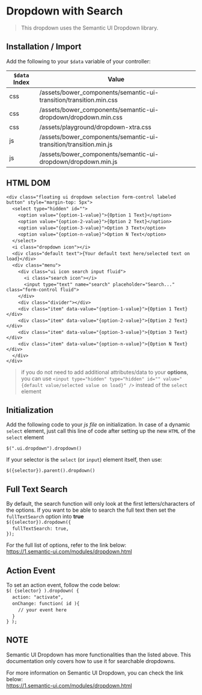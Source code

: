 # Dropdown with Search

> This dropdown uses the Semantic UI Dropdown library.

## Installation / Import
Add the following to your `$data` variable of your controller:

`$data` Index | Value
-----|-----
css | /assets/bower_components/semantic-ui-transition/transition.min.css
css | /assets/bower_components/semantic-ui-dropdown/dropdown.min.css
css | /assets/playground/dropdown-xtra.css
js | /assets/bower_components/semantic-ui-transition/transition.min.js
js | /assets/bower_components/semantic-ui-dropdown/dropdown.min.js

## HTML DOM
`<div class="floating ui dropdown selection form-control labeled button" style="margin-top: 5px">`<br />
&nbsp;&nbsp;&nbsp;&nbsp;`<select type="hidden" id="">`<br />
&nbsp;&nbsp;&nbsp;&nbsp;&nbsp;&nbsp;&nbsp;&nbsp;`<option value="{option-1-value}">{Option 1 Text}</option>`<br />
&nbsp;&nbsp;&nbsp;&nbsp;&nbsp;&nbsp;&nbsp;&nbsp;`<option value="{option-2-value}">{Option 2 Text}</option>`<br />
&nbsp;&nbsp;&nbsp;&nbsp;&nbsp;&nbsp;&nbsp;&nbsp;`<option value="{option-3-value}">Option 3 Text</option>`<br />
&nbsp;&nbsp;&nbsp;&nbsp;&nbsp;&nbsp;&nbsp;&nbsp;`<option value="{option-n-value}">Option N Text</option>`<br />
&nbsp;&nbsp;&nbsp;&nbsp;`</select>`<br />
&nbsp;&nbsp;&nbsp;&nbsp;`<i class="dropdown icon"></i>`<br />
&nbsp;&nbsp;&nbsp;&nbsp;`<div class="default text">{Your default text here/selected text on load}</div>`<br />
&nbsp;&nbsp;&nbsp;&nbsp;`<div class="menu">`<br />
&nbsp;&nbsp;&nbsp;&nbsp;&nbsp;&nbsp;&nbsp;&nbsp;`<div class="ui icon search input fluid">`<br />
&nbsp;&nbsp;&nbsp;&nbsp;&nbsp;&nbsp;&nbsp;&nbsp;&nbsp;&nbsp;&nbsp;&nbsp;`<i class="search icon"></i>`<br />
&nbsp;&nbsp;&nbsp;&nbsp;&nbsp;&nbsp;&nbsp;&nbsp;&nbsp;&nbsp;&nbsp;&nbsp;`<input type="text" name="search" placeholder="Search..." class="form-control fluid">`<br />
&nbsp;&nbsp;&nbsp;&nbsp;&nbsp;&nbsp;&nbsp;&nbsp;`</div>`<br />
&nbsp;&nbsp;&nbsp;&nbsp;&nbsp;&nbsp;&nbsp;&nbsp;`<div class="divider"></div>`<br />
&nbsp;&nbsp;&nbsp;&nbsp;&nbsp;&nbsp;&nbsp;&nbsp;`<div class="item" data-value="{option-1-value}">{Option 1 Text}</div>`<br />
&nbsp;&nbsp;&nbsp;&nbsp;&nbsp;&nbsp;&nbsp;&nbsp;`<div class="item" data-value="{option-2-value}">{Option 2 Text}</div>`<br />
&nbsp;&nbsp;&nbsp;&nbsp;&nbsp;&nbsp;&nbsp;&nbsp;`<div class="item" data-value="{option-3-value}">{Option 3 Text}</div>`<br />
&nbsp;&nbsp;&nbsp;&nbsp;&nbsp;&nbsp;&nbsp;&nbsp;`<div class="item" data-value="{option-n-value}">{Option N Text}</div>`<br />
&nbsp;&nbsp;&nbsp;&nbsp;`</div>`<br />
`</div>`<br />

> if you do not need to add additional attributes/data to your **options**, you can use `<input type="hidden" type="hidden" id="" value="{default value/selected value on load}" />` instead of the `select` element

## Initialization
Add the following code to your *js file* on initialization. In case of a dynamic `select` element, just call this line of code after setting up the new `HTML` of the `select` element<br />

`$(".ui.dropdown").dropdown()`<br />

If your selector is the `select` (or `input`) element itself, then use:<br />

`$({selector}).parent().dropdown()`

## Full Text Search
By default, the search function will only look at the first letters/characters of the options. If you want to be able to search the full text then set the `fullTextSearch` option into **true**<br />
`$({selector}).dropdown({`<br />
&nbsp;&nbsp;&nbsp;&nbsp;`fullTextSearch: true,`<br />
`});`<br />

For the full list of options, refer to the link below:<br />
https://1.semantic-ui.com/modules/dropdown.html

## Action Event
To set an action event, follow the code below:<br />
`$( {selector} ).dropdown( {`<br />
&nbsp;&nbsp;&nbsp;&nbsp;`action: "activate",`<br />
&nbsp;&nbsp;&nbsp;&nbsp;`onChange: function( id ){`<br />
&nbsp;&nbsp;&nbsp;&nbsp;&nbsp;&nbsp;&nbsp;&nbsp;`// your event here`<br />
&nbsp;&nbsp;&nbsp;&nbsp;`}`<br />
`} );`

## NOTE
Semantic UI Dropdown has more functionalities than the listed above. This documentation only covers how to use it for searchable dropdowns.

For more information on Semantic UI Dropdown, you can check the link below:<br />
https://1.semantic-ui.com/modules/dropdown.html
